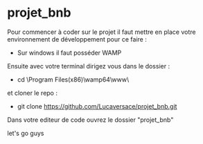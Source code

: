 # projet_bnb

Pour commencer à coder sur le projet il faut mettre en place votre environnement de développement pour ce faire :

- Sur windows il faut posséder WAMP

Ensuite avec votre terminal dirigez vous dans le dossier :
- cd \Program Files(x86)\wamp64\www\

et cloner le repo :

- git clone https://github.com/Lucaversace/projet_bnb.git

Dans votre editeur de code ouvrez le dossier "projet_bnb"

let's go guys
